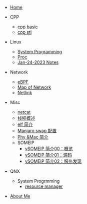 
* [Home](/)

* CPP
    - [cpp basic](cpp\cpp.md)
    - [cpp stl](cpp\stl_reading_ntoes.md)
* Linux
    - [System Programming](linux\Linux_system_programming.md)
    - [Proc](linux\proc.md)
    - [Jan-24-2023 Notes](linux\notes_Jan25.md)

* Network
    - [eBPF](network\ebpf.md)
    - [Map of Network](network\map_of_network.md)
    - [Netlink](network\netlink.md)

* Misc
  - [netcat](misc\netcat.md)
  - [线程概述](misc\thread.md)
  - [elf 简介](misc\elf.md)
  - [Manjaro swap 配置](misc\manjaro-swap.md)
  - [Phy &Mac 简介](misc\osi-phy-mac.md)
  - SOMEIP
      - [vSOMEIP 简介00：概览](misc\someip-00-vsomeip.md)
      - [vSOMEIP 简介01：源码](misc\someip-01-code.md)
      - [vSOMEIP 简介02：服务发现](service-discovery.md)
  
* QNX 
    - System Progrmming
        - [resource manager](qnx\resource_manager.md)
        

* [About Me](about.md)
